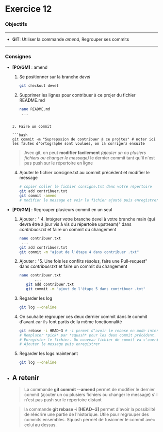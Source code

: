 Exercice 12
===

### Objectifs
---

* **GIT**: Utiliser la commande *amend*, Regrouper ses commits

  

---
### Consignes


* **[PO/GM]** : amend

  1. Se positionner sur la branche *devel*
  
     ```bash
     git checkout devel
     ```
  
	2. Supprimer les lignes pour contribuer à ce projer du fichier README.md  
  
	   ```bash
	   nano README.md
	    ...
     ```
  
  3. Faire un commit
	
     ```bash
     git commit -m "Suprepssion de contribuer à ce projtes" # noter ici les fautes d'ortographe sont voulues, on la corrigera ensuite
     ```
  
     > Avec git, on peut **modifier facilement** *(ajouter un ou plusiers fichiers ou changer le message)* le dernier commit tant qu'il n'est pas push sur le répertoire en ligne
  
  4. Ajouter le fichier consigne.txt  au commit précédent et modifier le message
  
     ```bash
     # copier coller le fichier consigne.txt dans votre répertoire
     git add contribuer.txt
     git commit -amend
     # modifier le message et voir le fichier ajouté puis enregistrer
     ```
  
  
  
- **[PO/GM]** : Regrouper plusieurs commit en un seul
  

  1. Ajouter : " 4. Intégrer votre branche devel à votre branche main (qui devra être à jour vis à vis du répertoire upstream)" dans *contribuer.txt* et faire un commit du changement
	
	   ```bash
	   nano contribuer.txt
	   	...
     git add contribuer.txt
     git commit -m "ajout de l'étape 4 dans contribuer .txt"
     ```
  
     
  
  2. Ajouter : "5. Une fois les conflits résolus, faire une Pull-request" dans *contribuer.txt* et faire un commit du changement
  
     ```bash
     nano contribuer.txt
        	...
        git add contribuer.txt
        git commit -m "ajout de l'étape 5 dans contribuer .txt" 
     ```
  
  3. Regarder les log
  
     ```bash
     git log --oneline
     ```
  
   4. On souhaite regrouper ces deux dernier commit dans le commit d'avant car ils font partis de la même fonctionnalité
  
      ```bash
      git rebase -i HEAD~3 # -i permet d'avoir le rebase en mode interactif depuis HEAD jusqu'à ici 3 commit en arrière
      # Remplacer *pick* par *squash* pour les deux commit précédent. 
      # Enregister le fichier. Un nouveau fichier de commit va s'ouvrir
      # Ajouter le message puis enregistrer
      ```
  
   5. Regarder les logs maintenant
  
      ```bash
      git log --oneline
      ```
  
      
  
- ## A retenir 

  > La commande **git commit --amend** permet de modifier le dernier commit (ajouter un ou plusiers fichiers ou changer le message) s'il n'est pas push sur le répertoire distant
  
  > la commande **git rebase -i [HEAD~3]** permet d'avoir la possibilité de réécrire une partie de l'historique. Utile pour regrouper des commits ensembles. Squash permet de fusionner le commit avec celui au dessus.
